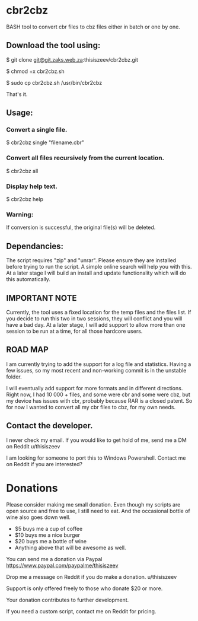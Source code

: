# cbr2cbz

BASH tool to convert cbr files to cbz files either in batch or one by one.

## Download the tool using:

$ git clone git@git.zaks.web.za:thisiszeev/cbr2cbz.git

$ chmod +x cbr2cbz.sh

$ sudo cp cbr2cbz.sh /usr/bin/cbr2cbz

That's it.

## Usage: 

### Convert a single file.

$ cbr2cbz single "filename.cbr"

### Convert all files recursively from the current location.

$ cbr2cbz all

### Display help text.

$ cbr2cbz help

### Warning: 

If conversion is successful, the original file(s) will be deleted.

## Dependancies:

The script requires "zip" and "unrar". Please ensure they are installed before trying to run the script. A simple online search will help you with this. At a later stage I will build an install and update functionality which will do this automatically.

## IMPORTANT NOTE

Currently, the tool uses a fixed location for the temp files and the files list. If you decide to run this two in two sessions, they will conflict and you will have a bad day. At a later stage, I will add support to allow more than one session to be run at a time, for all those hardcore users.

## ROAD MAP

I am currently trying to add the support for a log file and statistics. Having a few issues, so my most recent and non-working commit is in the unstable folder.

I will eventually add support for more formats and in different directions. Right now, I had 10 000 + files, and some were cbr and some were cbz, but my device has issues with cbr, probably because RAR is a closed patent. So for now I wanted to convert all my cbr files to cbz, for my own needs.

## Contact the developer.

I never check my email. If you would like to get hold of me, send me a DM on Reddit u/thisiszeev

I am looking for someone to port this to Windows Powershell. Contact me on Reddit if you are interested?

# Donations

Please consider making me small donation. Even though my scripts are open source and free to use, I still need to eat. And the occasional bottle of wine also goes down well.

- $5 buys me a cup of coffee
- $10 buys me a nice burger
- $20 buys me a bottle of wine
- Anything above that will be awesome as well.

You can send me a donation via Paypal https://www.paypal.com/paypalme/thisiszeev

Drop me a message on Reddit if you do make a donation. u/thisiszeev

Support is only offered freely to those who donate $20 or more.

Your donation contributes to further development.

If you need a custom script, contact me on Reddit for pricing.


